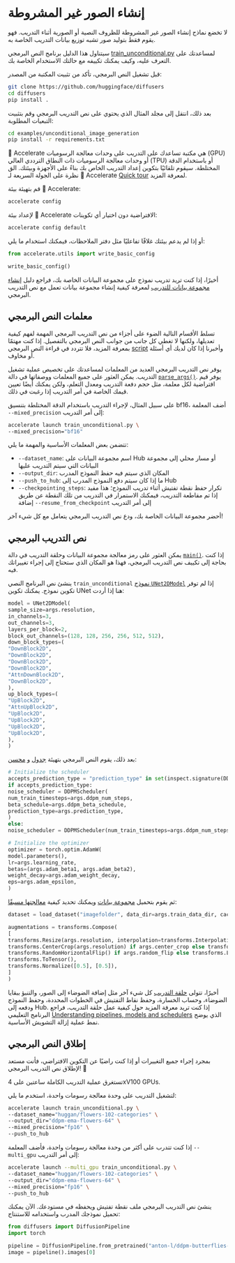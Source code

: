 # إنشاء الصور غير المشروطة

لا تخضع نماذج إنشاء الصور غير المشروطة للظروف النصية أو الصورية أثناء التدريب. فهو يقوم فقط بتوليد صور تشبه توزيع بيانات التدريب الخاصة به.

سيتناول هذا الدليل برنامج النص البرمجي [train_unconditional.py](https://github.com/huggingface/diffusers/blob/main/examples/unconditional_image_generation/train_unconditional.py) لمساعدتك على التعرف عليه، وكيف يمكنك تكييفه مع حالتك الاستخدام الخاصة بك.

قبل تشغيل النص البرمجي، تأكد من تثبيت المكتبة من المصدر:

```bash
git clone https://github.com/huggingface/diffusers
cd diffusers
pip install .
```

بعد ذلك، انتقل إلى مجلد المثال الذي يحتوي على نص التدريب البرمجي وقم بتثبيت التبعيات المطلوبة:

```bash
cd examples/unconditional_image_generation
pip install -r requirements.txt
```

🤗 Accelerate هي مكتبة تساعدك على التدريب على وحدات معالجة الرسوميات (GPU) أو وحدات معالجة الرسوميات ذات النطاق الترددي العالي (TPU) أو باستخدام الدقة المختلطة. سيقوم تلقائيًا بتكوين إعداد التدريب الخاص بك بناءً على الأجهزة وبيئتك. الق نظرة على الجولة السريعة لـ 🤗 Accelerate [Quick tour](https://huggingface.co/docs/accelerate/quicktour) لمعرفة المزيد.

قم بتهيئة بيئة 🤗 Accelerate:

```bash
accelerate config
```

لإعداد بيئة 🤗 Accelerate الافتراضية دون اختيار أي تكوينات:

```bash
accelerate config default
```

أو إذا لم يدعم بيئتك غلافًا تفاعليًا مثل دفتر الملاحظات، فيمكنك استخدام ما يلي:

```py
from accelerate.utils import write_basic_config

write_basic_config()
```

أخيرًا، إذا كنت تريد تدريب نموذج على مجموعة البيانات الخاصة بك، فراجع دليل [إنشاء مجموعة بيانات للتدريب](create_dataset) لمعرفة كيفية إنشاء مجموعة بيانات تعمل مع نص التدريب البرمجي.

## معلمات النص البرمجي

تسلط الأقسام التالية الضوء على أجزاء من نص التدريب البرمجي المهمة لفهم كيفية تعديلها، ولكنها لا تغطي كل جانب من جوانب النص البرمجي بالتفصيل. إذا كنت مهتمًا بمعرفة المزيد، فلا تتردد في قراءة النص البرمجي [script](https://github.com/huggingface/diffusers/blob/main/examples/unconditional_image_generation/train_unconditional.py) وأخبرنا إذا كان لديك أي أسئلة أو مخاوف.

يوفر نص التدريب البرمجي العديد من المعلمات لمساعدتك على تخصيص عملية تشغيل التدريب. يمكن العثور على جميع المعلمات ووصفاتها في دالة [`parse_args()`](https://github.com/huggingface/diffusers/blob/096f84b05f9514fae9f185cbec0a4d38fbad9919/examples/unconditional_image_generation/train_unconditional.py#L55). يوفر قيم افتراضية لكل معلمة، مثل حجم دفعة التدريب ومعدل التعلم، ولكن يمكنك أيضًا تعيين قيمك الخاصة في أمر التدريب إذا رغبت في ذلك.

على سبيل المثال، لإجراء التدريب باستخدام الدقة المختلطة بتنسيق bf16، أضف المعلمة `--mixed_precision` إلى أمر التدريب:

```bash
accelerate launch train_unconditional.py \
--mixed_precision="bf16"
```

تتضمن بعض المعلمات الأساسية والمهمة ما يلي:

- `--dataset_name`: اسم مجموعة البيانات على Hub أو مسار محلي إلى مجموعة البيانات التي سيتم التدريب عليها
- `--output_dir`: المكان الذي سيتم فيه حفظ النموذج المدرب
- `--push_to_hub`: ما إذا كان سيتم دفع النموذج المدرب إلى Hub
- `--checkpointing_steps`: تكرار حفظ نقطة تفتيش أثناء تدريب النموذج؛ هذا مفيد إذا تم مقاطعة التدريب، فيمكنك الاستمرار في التدريب من تلك النقطة عن طريق إضافة `--resume_from_checkpoint` إلى أمر التدريب

أحضر مجموعة البيانات الخاصة بك، ودع نص التدريب البرمجي يتعامل مع كل شيء آخر!

## نص التدريب البرمجي

يمكن العثور على رمز معالجة مجموعة البيانات وحلقة التدريب في دالة [`main()`](https://github.com/huggingface/diffusers/blob/096f84b05f9514fae9f84cbec0a4d38fbad9919/examples/unconditional_image_generation/train_unconditional.py#L275). إذا كنت بحاجة إلى تكييف نص التدريب البرمجي، فهذا هو المكان الذي ستحتاج إلى إجراء تغييراتك فيه.

ينشئ نص البرنامج النصي `train_unconditional` [نموذج `UNet2DModel`](https://github.com/huggingface/diffusers/blob/096f84b05f9514fae9f84cbec0a4d38fbad9919/examples/unconditional_image_generation/train_unconditional.py#L356) إذا لم توفر تكوين نموذج. يمكنك تكوين UNet هنا إذا أردت:

```py
model = UNet2DModel(
sample_size=args.resolution,
in_channels=3,
out_channels=3,
layers_per_block=2,
block_out_channels=(128, 128, 256, 256, 512, 512),
down_block_types=(
"DownBlock2D",
"DownBlock2D",
"DownBlock2D",
"DownBlock2D",
"AttnDownBlock2D",
"DownBlock2D",
),
up_block_types=(
"UpBlock2D",
"AttnUpBlock2D",
"UpBlock2D",
"UpBlock2D",
"UpBlock2D",
"UpBlock2D",
),
)
```

بعد ذلك، يقوم النص البرمجي بتهيئة [جدول](https://github.com/huggingface/diffusers/blob/096f84b05f9514fae9f84cbec0a4d38fbad9919/examples/unconditional_image_generation/train_unconditional.py#L418) و [محسن](https://github.com/huggingface/diffusers/blob/096f84b05f9514fae9f84cbec0a4d38fbad9919/examples/unconditional_image_generation/train_unconditional.py#L429):

```py
# Initialize the scheduler
accepts_prediction_type = "prediction_type" in set(inspect.signature(DDPMScheduler.__init__).parameters.keys())
if accepts_prediction_type:
noise_scheduler = DDPMScheduler(
num_train_timesteps=args.ddpm_num_steps,
beta_schedule=args.ddpm_beta_schedule,
prediction_type=args.prediction_type,
)
else:
noise_scheduler = DDPMScheduler(num_train_timesteps=args.ddpm_num_steps, beta_schedule=args.ddpm_beta_schedule)

# Initialize the optimizer
optimizer = torch.optim.AdamW(
model.parameters(),
lr=args.learning_rate,
betas=(args.adam_beta1, args.adam_beta2),
weight_decay=args.adam_weight_decay,
eps=args.adam_epsilon,
)
```

ثم يقوم بتحميل [مجموعة بيانات](https://github.com/huggingface/diffusers/blob/096f84b05f9514fae9f84cbec0a4d38fbad9919/examples/unconditional_image_generation/train_unconditional.py#L451) ويمكنك تحديد كيفية [معالجتها مسبقًا](https://github.com/huggingface/diffusers/blob/096f84b05f9514fae9f84cbec0a4d38fbad9919/examples/unconditional_image_generation/train_unconditional.py#L455):

```py
dataset = load_dataset("imagefolder", data_dir=args.train_data_dir, cache_dir=args.cache_dir, split="train")

augmentations = transforms.Compose(
[
transforms.Resize(args.resolution, interpolation=transforms.InterpolationMode.BILINEAR),
transforms.CenterCrop(args.resolution) if args.center_crop else transforms.RandomCrop(args.resolution),
transforms.RandomHorizontalFlip() if args.random_flip else transforms.Lambda(lambda x: x),
transforms.ToTensor(),
transforms.Normalize([0.5], [0.5]),
]
)
```

أخيرًا، تتولى [حلقة التدريب](https://github.com/huggingface/diffusers/blob/096f84b05f9514fae9f84cbec0a4d38fbad9919/examples/unconditional_image_generation/train_unconditional.py#L540) كل شيء آخر مثل إضافة الضوضاء إلى الصور، والتنبؤ ببقايا الضوضاء، وحساب الخسارة، وحفظ نقاط التفتيش في الخطوات المحددة، وحفظ النموذج ودفعه إلى Hub. إذا كنت تريد معرفة المزيد حول كيفية عمل حلقة التدريب، فراجع البرنامج التعليمي [Understanding pipelines, models and schedulers](../using-diffusers/write_own_pipeline) الذي يوضح نمط عملية إزالة التشويش الأساسية.

## إطلاق النص البرمجي

بمجرد إجراء جميع التغييرات أو إذا كنت راضيًا عن التكوين الافتراضي، فأنت مستعد لإطلاق نص التدريب البرمجي! 🚀

<Tip warning={true}>
تستغرق عملية التدريب الكاملة ساعتين على 4xV100 GPUs.
</Tip>

<hfoptions id="launchtraining">

لتشغيل التدريب على وحدة معالجة رسومات واحدة، استخدم ما يلي:

```bash
accelerate launch train_unconditional.py \
--dataset_name="huggan/flowers-102-categories" \
--output_dir="ddpm-ema-flowers-64" \
--mixed_precision="fp16" \
--push_to_hub
```

</hfoption>

إذا كنت تتدرب على أكثر من وحدة معالجة رسومات واحدة، فأضف المعلمة `--multi_gpu` إلى أمر التدريب:

```bash
accelerate launch --multi_gpu train_unconditional.py \
--dataset_name="huggan/flowers-102-categories" \
--output_dir="ddpm-ema-flowers-64" \
--mixed_precision="fp16" \
--push_to_hub
```

</hfoption>

</hfoptions>

ينشئ نص التدريب البرمجي ملف نقطة تفتيش ويحفظه في مستودعك. الآن يمكنك تحميل نموذجك المدرب واستخدامه للاستنتاج:

```py
from diffusers import DiffusionPipeline
import torch

pipeline = DiffusionPipeline.from_pretrained("anton-l/ddpm-butterflies-128").to("cuda")
image = pipeline().images[0]
```